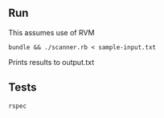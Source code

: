## Run
This assumes use of RVM

`bundle && ./scanner.rb < sample-input.txt`

Prints results to output.txt

## Tests
`rspec`